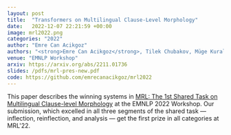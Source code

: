 ```yaml
---
layout: post
title:  "Transformers on Multilingual Clause-Level Morphology"
date:   2022-12-07 22:21:59 +00:00
image: mrl2022.png
categories: "2022"
author: "Emre Can Acikgoz"
authors: "<strong>Emre Can Acikgoz</strong>, Tilek Chubakov, Müge Kural, Gözde Gül Şahin, Deniz Yuret"
venue: "EMNLP Workshop"
arxiv: https://arxiv.org/abs/2211.01736
slides: /pdfs/mrl-pres-new.pdf
code: https://github.com/emrecanacikgoz/mrl2022
---
```

This paper describes the winning systems in [MRL: The 1st Shared Task on Multilingual Clause-level Morphology](https://sigtyp.github.io/st2022-mrl.html) at the EMNLP 2022 Workshop. Our submission, which excelled in all three segments of the shared task — inflection, reinflection, and analysis — get the first prize in all categories at MRL'22.